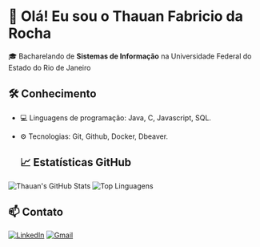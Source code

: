 # 👋 Olá! Eu sou o Thauan Fabricio da Rocha

🎓 Bacharelando de **Sistemas de Informação** na Universidade Federal do Estado do Rio de Janeiro

## 🛠️ Conhecimento
- 💻 Linguagens de programação: Java, C, Javascript, SQL.
- ⚙️ Tecnologias: Git, Github, Docker, Dbeaver.

  ## 📈 Estatísticas GitHub
![Thauan's GitHub Stats](https://github-readme-stats.vercel.app/api?username=thauanhub&show_icons=true&theme=tokyonight)
![Top Linguagens](https://github-readme-stats.vercel.app/api/top-langs/?username=thauanhub&layout=compact&theme=tokyonight)


## 📫 Contato

[![LinkedIn](https://img.shields.io/badge/LinkedIn-blue?logo=linkedin&style=for-the-badge)](https://www.linkedin.com/in/thauan-fabricio-da-rocha-25856121b/)
[![Gmail](https://img.shields.io/badge/Gmail-red?logo=gmail&logoColor=white&style=for-the-badge)](mailto:thauanrocha123@gmail.com)

<!--
**thauanhub/thauanhub** is a ✨ _special_ ✨ repository because its `README.md` (this file) appears on your GitHub profile.

Here are some ideas to get you started:

- 🔭 I’m currently working on ...
- 🌱 I’m currently learning ...
- 👯 I’m looking to collaborate on ...
- 🤔 I’m looking for help with ...
- 💬 Ask me about ...
- 📫 How to reach me: ...
- 😄 Pronouns: ...
- ⚡ Fun fact: ...
-->
